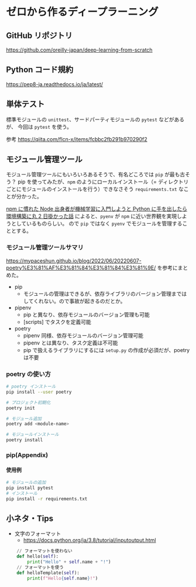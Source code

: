 # ゼロから作るディープラーニング

## GitHub リポジトリ

https://github.com/oreilly-japan/deep-learning-from-scratch

## Python コード規約

https://pep8-ja.readthedocs.io/ja/latest/

## 単体テスト

標準モジュールの `unittest`、サードパーティモジュールの `pytest` などがあるが、
今回は `pytest` を使う。

参考
https://qiita.com/flcn-x/items/fcbbc2fb291b970290f2

## モジュール管理ツール

モジュール管理ツールにもいろいろあるそうで、有名どころでは `pip` が最も古そう？
pip を使ってみたが、`npm` のようにローカルインストール（= ディレクトリごとにモジュールのインストールを行う）できなさそう `requirements.txt` なことが分かった。

[npm に慣れた Node 出身者が機械学習に入門しようと Python に手を出したら環境構築に丸 2 日掛かった話](https://qiita.com/rema424/items/a34e3eba559b980c3abf) によると、`pyenv` が `npm` に近い世界観を実現しようとしているものらしい。
ので `pip` ではなく `pyenv` でモジュールを管理することとする。

### モジュール管理ツールサマリ

https://mypaceshun.github.io/blog/2022/06/20220607-poetry%E3%81%AF%E3%81%84%E3%81%84%E3%81%9E/ を参考にまとめた。

- pip
  - モジュールの管理はできるが、依存ライブラリのバージョン管理まではしてくれない。ので事故が起きるのだとか。
- pipenv
  - pip と異なり、依存モジュールのバージョン管理も可能
  - [scripts] でタスクを定義可能
- poetry
  - pipenv 同様、依存モジュールのバージョン管理可能
  - pipenv とは異なり、タスク定義は不可能
  - pip で扱えるライブラリにするには `setup.py` の作成が必須だが、poetry は不要

### poetry の使い方

```sh
# poetry インストール
pip install --user poetry

# プロジェクト初期化
poetry init

# モジュール追加
poetry add <module-name>

# モジュールインストール
poetry install
```

### pip(Appendix)
#### 使用例

```sh
# モジュールの追加
pip install pytest
# インストール
pip install -r requirements.txt
```

## 小ネタ・Tips

- 文字のフォーマット
  - https://docs.python.org/ja/3.8/tutorial/inputoutput.html
```python
    // フォーマットを使わない
    def hello(self):
        print("Hello" + self.name + "!")
    // フォーマットを使う
    def helloTemplate(self):
        print(f"Hello{self.name}!")
```
